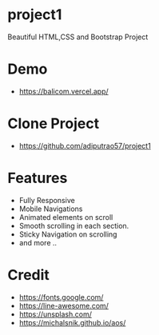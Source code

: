 # project1
Beautiful HTML,CSS and Bootstrap Project

# Demo
- https://balicom.vercel.app/

# Clone Project
- https://github.com/adiputrao57/project1

# Features
- Fully Responsive
- Mobile Navigations
- Animated elements on scroll
- Smooth scrolling in each section.
- Sticky Navigation on scrolling
- and more ..


# Credit
- https://fonts.google.com/
- https://line-awesome.com/
- https://unsplash.com/
- https://michalsnik.github.io/aos/
